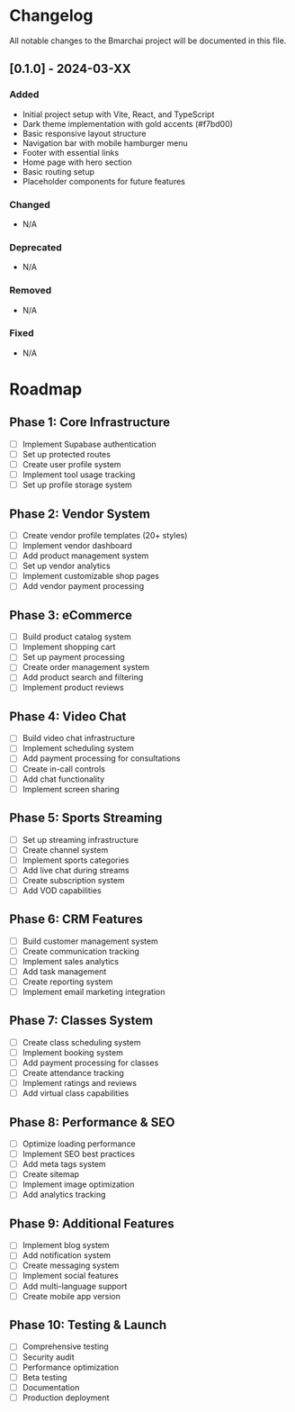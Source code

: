 # Changelog

All notable changes to the Bmarchai project will be documented in this file.

## [0.1.0] - 2024-03-XX

### Added
- Initial project setup with Vite, React, and TypeScript
- Dark theme implementation with gold accents (#f7bd00)
- Basic responsive layout structure
- Navigation bar with mobile hamburger menu
- Footer with essential links
- Home page with hero section
- Basic routing setup
- Placeholder components for future features

### Changed
- N/A

### Deprecated
- N/A

### Removed
- N/A

### Fixed
- N/A

# Roadmap

## Phase 1: Core Infrastructure
- [ ] Implement Supabase authentication
- [ ] Set up protected routes
- [ ] Create user profile system
- [ ] Implement tool usage tracking
- [ ] Set up profile storage system

## Phase 2: Vendor System
- [ ] Create vendor profile templates (20+ styles)
- [ ] Implement vendor dashboard
- [ ] Add product management system
- [ ] Set up vendor analytics
- [ ] Implement customizable shop pages
- [ ] Add vendor payment processing

## Phase 3: eCommerce
- [ ] Build product catalog system
- [ ] Implement shopping cart
- [ ] Set up payment processing
- [ ] Create order management system
- [ ] Add product search and filtering
- [ ] Implement product reviews

## Phase 4: Video Chat
- [ ] Build video chat infrastructure
- [ ] Implement scheduling system
- [ ] Add payment processing for consultations
- [ ] Create in-call controls
- [ ] Add chat functionality
- [ ] Implement screen sharing

## Phase 5: Sports Streaming
- [ ] Set up streaming infrastructure
- [ ] Create channel system
- [ ] Implement sports categories
- [ ] Add live chat during streams
- [ ] Create subscription system
- [ ] Add VOD capabilities

## Phase 6: CRM Features
- [ ] Build customer management system
- [ ] Create communication tracking
- [ ] Implement sales analytics
- [ ] Add task management
- [ ] Create reporting system
- [ ] Implement email marketing integration

## Phase 7: Classes System
- [ ] Create class scheduling system
- [ ] Implement booking system
- [ ] Add payment processing for classes
- [ ] Create attendance tracking
- [ ] Implement ratings and reviews
- [ ] Add virtual class capabilities

## Phase 8: Performance & SEO
- [ ] Optimize loading performance
- [ ] Implement SEO best practices
- [ ] Add meta tags system
- [ ] Create sitemap
- [ ] Implement image optimization
- [ ] Add analytics tracking

## Phase 9: Additional Features
- [ ] Implement blog system
- [ ] Add notification system
- [ ] Create messaging system
- [ ] Implement social features
- [ ] Add multi-language support
- [ ] Create mobile app version

## Phase 10: Testing & Launch
- [ ] Comprehensive testing
- [ ] Security audit
- [ ] Performance optimization
- [ ] Beta testing
- [ ] Documentation
- [ ] Production deployment